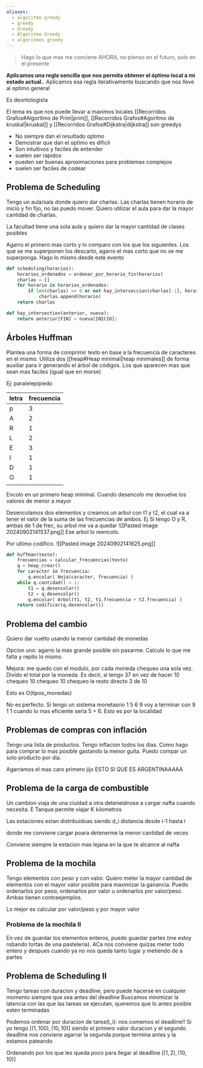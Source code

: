 ```yaml
---
aliases:
  - algoritmo greedy
  - greedy
  - Greedy
  - Algoritmo Greedy
  - algoritmos greedy
---
```

> Hago lo que mas me conviene AHORA, no pienso en el futuro, solo en el presente

**Aplicamos una regla sencilla que nos permita obtener el óptimo local a mi estado actual.**. Aplicamos esa regla iterativamente buscando que nos lleve al optimo general

Es deontologista

El tema es que nos puede llevar a maximos locales 
[[Recorridos Grafos#Algoritmo de Prim|prim]], [[Recorridos Grafos#Agoritmo de kruskal|kruskal]] y [[Recorridos Grafos#Dijkstra|dijkstra]] son greedys


- No siempre dan el resultado optimo
- Demostrar que dan el optimo es dificil 
- Son intuitivos y faciles de entender
- suelen ser rapidos
- pueden ser buenas aproximaciones para problemas complejos
- suelen ser faciles de codear


## Problema de Scheduling 
Tengo un aula/sala donde quiero dar charlas. Las charlas tienen horario de inicio y fin fijo, no las puedo mover. Quiero utilizar el aula para dar la mayor cantidad de charlas. 

La facultad tiene una sola aula y quiero dar la mayor cantidad de clases posibles

Agarro el primero mas corto y lo comparo con los que los siguientes. Los que se me superponen los descarto, agarro el mas corto que no se me superponga. Hago lo mismo desde este evento

```python 
def scheduling(horarios):
	horarios_ordenados = ordenar_por_horario_fin(horarios)
	charlas = []
	for horario in horarios_ordenados:
		if len(charlas) == 0 or not hay_interseccion(charlas[-1], horario):
			charlas.append(horario)
	return charlas

def hay_intersection(anterior, nueva):
    return anterior[FIN] > nueva[INICIO]:
```

## Árboles Huffman
Plantea una forma de comprimir texto en base a la frecuencia de caracteres en el mismo. 
Utiliza dos [[heap#Heap minimal|heap minimales]]  de forma auxiliar para ir generando el árbol de códigos. Los que aparecen mas que sean mas faciles (igual que en morse)

Ej: paralelepipiedo

| letra | frecuencia |
| ----- | ---------- |
| p     | 3          |
| A     | 2          |
| R     | 1          |
| L     | 2          |
| E     | 3          |
| I     | 1          |
| D     | 1          |
| O     | 1          |
|       |            |
Encolo en un primero heap minimal. Cuando desencolo me devuelve los valores de menor a mayor

Desencolamos dos elementos y creamos un arbol con t1 y t2, el cual va a tener el valor de la suma de las frecuencias de ambos. 
Ej Si tengo O y R, ambas de 1 de frec, su arbol me va a quedar ![[Pasted image 20240902141537.png]]
Ese arbol lo reencolo. 

Por ultimo codifico.
![[Pasted image 20240902141625.png]]
```python 
def huffman(texto):
	frecuencias = calcular_frecuencias(texto)
	q = heap_crear()
	for caracter in frecuencia:
		q.encolar( Hoja(caracter, frecuencia) )
	while q.cantidad() > 1:
		t1 = q.desencolar()
		t2 = q.desencolar()
		q.encolar( Arbol(t1, t2, t1.frecuencia + t2.frecuencia) )
	return codificar(q.desencolar())


```


## Problema del cambio
Quiero dar vuelto usando la menor cantidad de monedas

Opcion uno: agarro la mas grande posible sin pasarme. Calculo lo que me falta y repito lo mismo

Mejora: me quedo con el modulo, por cada moneda chequeo una sola vez. Divido el total por la moneda. Es decir, si tengo 37 en vez de hacer 10 chequeo 10 chequeo 10 chequeo le resto directo 3 de 10

Esto es O(tipos_monedas)

No es perfecto. Si tengo un sistema monetasrio 1 5 6 9 voy a terminar con 9 1 1 cuando lo mas eficiente seria 5 + 6. Esto es por la localidad

## Problemas de compras con inflación

Tengo una lista de productos. Tengo inflacion todos los dias. Como hago para comprar lo mas posible gastando la menor guita. Puedo compar un solo producto por dia.

Agarramos el mas caro primero jijo ESTO SI QUE ES ARGENTINAAAAA


## Problema de la carga de combustible

Un cambion viaja de una ciuidad a otra deteneidnose a cargar nafta cuando necesita. E Tanque permite viajar K kilometros

Las estaciones estan distribuidoas siendo d_i distancia desde i-1 hasta i 

donde me conviene cargar poara detenerme la menor cantidad de veces

Conviene siempre la estacion mas lejana en la que te alcance al nafta


## Problema de la mochila
Tengo elementos con peso y con valor. Quiero meter la mayor cantidad de elementos con el mayor valor posible para maximizar la ganancia. Puedo ordenarlos por peso, ordenarlos por valor u ordenarlos por valor/peso. Ambas tienen contraejemplos.

Lo mejor es calcular por valor/peso y por mayor valor

### Problema de la mochila II
En vez de guardar los elementos enteros, puedo guardar partes (me estoy robando tortas de una pasteleria). ACa nos conviene quizas meter todo entero y despues cuando ya no nos queda tanto lugar y metiendo de a partes

## Problema de Scheduling II
Tengo tareas con duracion y deadline, pero puede hacerse en cualquier momento siempre que sea antes del deadline
Buscamos minimizar la latencia con las que las tareas se ejecutan, queremos que lo antes posible esten terminadas


Podemos ordenar por duracion de tarea(t_i): nos comemos el deadline!!
Si  yo tengo $[(1, 100), (10,10)]$ siendo el primero valor duracion y el segundo deadline nos conviene agarrar la segunda porque termina antes y la estamos pateando  

Ordenando por los que les queda poco para llegar al deadline 
 $[(1, 2), (10,10)]$